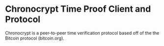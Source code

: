Chronocrypt Time Proof Client and Protocol
===================

Chronocrypt is a peer-to-peer time verification protocol based off of the the Bitcoin protocol (bitcoin.org).